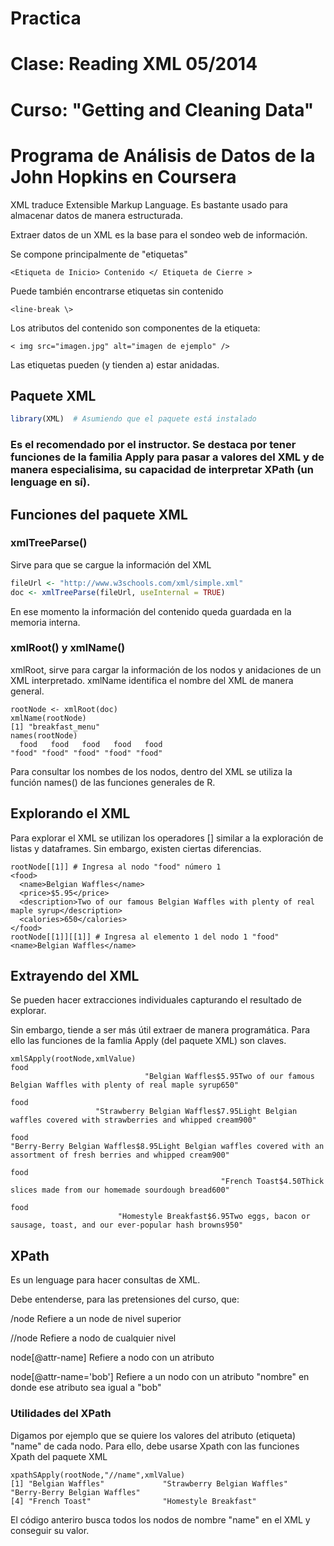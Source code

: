 Practica
========================================================
Clase: Reading XML 05/2014
========================================================

Curso: "Getting and Cleaning Data"
========================================================
Programa de Análisis de Datos de la John Hopkins en Coursera
========================================================

XML traduce Extensible Markup Language. Es bastante usado para almacenar datos de manera estructurada.

Extraer datos de un XML es la base para el sondeo web de información.

Se compone principalmente de "etiquetas"
```
<Etiqueta de Inicio> Contenido </ Etiqueta de Cierre >
```
Puede también encontrarse etiquetas sin contenido

```
<line-break \>
```
Los atributos del contenido son componentes de la etiqueta:

```
< img src="imagen.jpg" alt="imagen de ejemplo" />
```

Las etiquetas pueden (y tienden a) estar anidadas.

Paquete XML
-----------------------

```r
library(XML)  # Asumiendo que el paquete está instalado
```

### Es el recomendado por el instructor. Se destaca por tener funciones de la familia Apply para pasar a valores del XML y de manera especialisima, su capacidad de interpretar XPath (un lenguage en sí).

Funciones del paquete XML
-----------------------

### xmlTreeParse()

Sirve para que se cargue la información del XML


```r
fileUrl <- "http://www.w3schools.com/xml/simple.xml"
doc <- xmlTreeParse(fileUrl, useInternal = TRUE)
```

En ese momento la información del contenido queda guardada en la memoria interna.

### xmlRoot() y xmlName()

xmlRoot, sirve para cargar la información de los nodos y anidaciones de un XML interpretado. xmlName identifica el nombre del XML de manera general.

```
rootNode <- xmlRoot(doc)
xmlName(rootNode)
[1] "breakfast_menu"
names(rootNode)
  food   food   food   food   food 
"food" "food" "food" "food" "food"
```

Para consultar los nombes de los nodos, dentro del XML se utiliza la función names() de las funciones generales de R.

Explorando el XML
------------------------

Para explorar el XML se utilizan los operadores [] similar a la exploración de listas y dataframes. Sin embargo, existen ciertas diferencias.

```
rootNode[[1]] # Ingresa al nodo "food" número 1
<food>
  <name>Belgian Waffles</name>
  <price>$5.95</price>
  <description>Two of our famous Belgian Waffles with plenty of real maple syrup</description>
  <calories>650</calories>
</food>
rootNode[[1]][[1]] # Ingresa al elemento 1 del nodo 1 "food"
<name>Belgian Waffles</name> 
```
Extrayendo del XML
------------------------

Se pueden hacer extracciones individuales capturando el resultado de explorar.

Sin embargo, tiende a ser más útil extraer de manera programática. Para ello las funciones de la famlia Apply (del paquete XML) son claves.

```
xmlSApply(rootNode,xmlValue)
food 
                              "Belgian Waffles$5.95Two of our famous Belgian Waffles with plenty of real maple syrup650" 
                                                                                                                    food 
                   "Strawberry Belgian Waffles$7.95Light Belgian waffles covered with strawberries and whipped cream900" 
                                                                                                                    food 
"Berry-Berry Belgian Waffles$8.95Light Belgian waffles covered with an assortment of fresh berries and whipped cream900" 
                                                                                                                    food 
                                               "French Toast$4.50Thick slices made from our homemade sourdough bread600" 
                                                                                                                    food 
                        "Homestyle Breakfast$6.95Two eggs, bacon or sausage, toast, and our ever-popular hash browns950"
```
XPath
------------------------

Es un lenguage para hacer consultas de XML.

Debe entenderse, para las pretensiones del curso, que:

/node Refiere a un node de nivel superior

//node Refiere a nodo de cualquier nivel

node[@attr-name] Refiere a nodo con un atributo

node[@attr-name='bob'] Refiere a un nodo con un atributo "nombre" en donde ese atributo sea igual a "bob"

### Utilidades del XPath

Digamos por ejemplo que se quiere los valores del atributo (etiqueta) "name" de cada nodo. Para ello, debe usarse Xpath con las funciones Xpath del paquete XML

```
xpathSApply(rootNode,"//name",xmlValue)
[1] "Belgian Waffles"             "Strawberry Belgian Waffles"  "Berry-Berry Belgian Waffles"
[4] "French Toast"                "Homestyle Breakfast"  
```
El código anteriro busca todos los nodos de nombre "name" en el XML y conseguir su valor.

